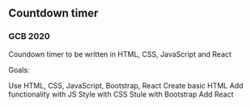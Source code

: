 ## Countdown timer

### GCB 2020

Coundown timer to be written in HTML, CSS, JavaScript and React

Goals:

Use HTML, CSS, JavaScript, Bootstrap, React
Create basic HTML
Add functionality with JS
Style with CSS
Stule with Bootstrap
Add React